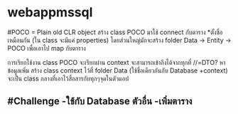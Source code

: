 # webappmssql

#POCO = Plain old CLR object
สร้าง class POCO มาใช้ connect กับตาราง *ตั้งชื่อเหมือนกัน (ใน class จะมีแค่ properties)
โดยส่วนใหญ่มักจะสร้าง folder Data -> Entity -> POCO เพื่อเอาไป map กับตาราง

การเรียกใช้งาน class POCO จะเรียกผ่าน context จะสามารถเข้าถึงได้จากทุกที่ //=DTO? หาข้อมูลเพิ่ม
สร้าง class context ไว้ที่ folder Data (ใช้ชื่อเดียวกันกับ Database +context)
จะเป็น class กลางที่เอาไว้สื่อสารกับทุกๆจุดในตัวแอป

#Challenge
-ใช้กับ Database ตัวอื่น
-เพิ่มตาราง
-